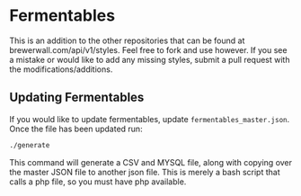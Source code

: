 # Fermentables
This is an addition to the other repositories that can be found at brewerwall.com/api/v1/styles. Feel free to fork and use however.  If you see a mistake or would like to add any missing styles, submit a pull request with the modifications/additions.

## Updating Fermentables
If you would like to update fermentables, update `fermentables_master.json`.  Once the file has been updated run:
```bash
./generate
```

This command will generate a CSV and MYSQL file, along with copying over the master JSON file to another json file.  This is merely a bash script that calls a php file, so you must have php available.
